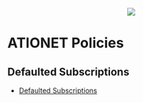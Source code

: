 <p align="center">
  <img src="https://github.com/Ationet/ationetdocs/raw/master/Content/Images/ATIOnetLogo_250x70.png" />
</p>

# ATIONET Policies

## Defaulted Subscriptions

- [Defaulted Subscriptions](/POLICIES_Defaulted.md)
